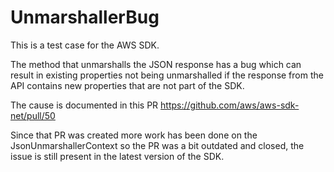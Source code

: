 UnmarshallerBug
===============

This is a test case for the AWS SDK.

The method that unmarshalls the JSON response has a bug which can result in existing properties 
not being unmarshalled if the response from the API contains new properties that are not part 
of the SDK.

The cause is documented in this PR https://github.com/aws/aws-sdk-net/pull/50

Since that PR was created more work has been done on the JsonUnmarshallerContext so the PR was a 
bit outdated and closed, the issue is still present in the latest version of the SDK.

